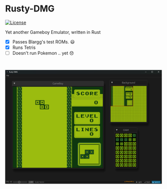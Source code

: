 # Rusty-DMG
[![License](https://img.shields.io/badge/License-Apache%202.0-blue.svg)](./LICENSE)


Yet another Gameboy Emulator, written in Rust

- [x] Passes Blargg's test ROMs. 😃
- [x] Runs Tetris
- [ ] Doesn't run Pokemon .. yet 😞

<br>

![Screenshot](./assets/screenshot.png)